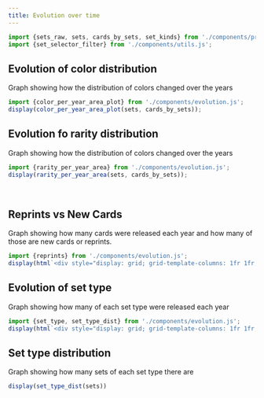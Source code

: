```yaml
---
title: Evolution over time
---
```


```js
import {sets_raw, sets, cards_by_sets, set_kinds} from './components/preprocessing.js'
import {set_selector_filter} from './components/utils.js';
```

## Evolution of color distribution
Graph showing how the distribution of colors changed over the years
<!-- ```js
import {color_per_year_bar} from './components/evolution.js';
display(color_per_year_bar(sets, cards_by_sets));
```

```js
// import {color_per_year_bar_plot} from './components/evolution.js';
// display(color_per_year_bar_plot(sets, cards_by_sets));
```

```js
import {color_per_year_area} from './components/evolution.js';
display(color_per_year_area(sets, cards_by_sets));
```

<br> -->

```js
import {color_per_year_area_plot} from './components/evolution.js';
display(color_per_year_area_plot(sets, cards_by_sets));
```

## Evolution fo rarity distribution
Graph showing how the distribution of colors changed over the years
```js
import {rarity_per_year_area} from './components/evolution.js';
display(rarity_per_year_area(sets, cards_by_sets));
```
<br>

## Reprints vs New Cards
Graph showing how many cards were released each year and how many of those are new cards or reprints.
```js
import {reprints} from './components/evolution.js';
display(html`<div style="display: grid; grid-template-columns: 1fr 1fr; column-gap: 20px; row-gap: 20px;">${reprints(sets, cards_by_sets, 'bar')}${reprints(sets, cards_by_sets, 'bar', true)}</div>`)
```

## Evolution of set type
Graph showing how many of each set type were released each year
```js
import {set_type, set_type_dist} from './components/evolution.js';
display(html`<div style="display: grid; grid-template-columns: 1fr 1fr; column-gap: 20px; row-gap: 20px;">${set_type(sets, 'bar')}${set_type(sets, 'bar', true)}</div>`)
```

## Set type distribution
Graph showing how many sets of each set type there are
```js
display(set_type_dist(sets))
```